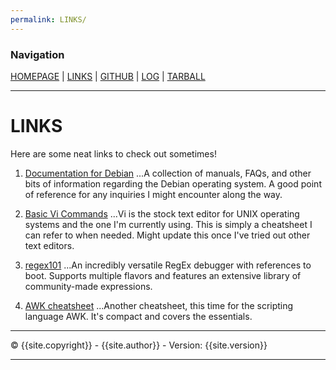 ```yaml
---
permalink: LINKS/
---
```


### Navigation
[HOMEPAGE]({{site.baseurl}}/) | [LINKS]({{site.baseurl}}/LINKS/) | [GITHUB]({{site.githubrepo}}) | [LOG]({{site.baseurl}}{{site.mylog}}) | [TARBALL]({{site.tarball}})

---
# LINKS
Here are some neat links to check out sometimes!

1. [Documentation for Debian](https://www.debian.org/doc/)
...A collection of manuals, FAQs, and other bits of information regarding the Debian operating system. A good point of reference for any inquiries I might encounter along the way.

2. [Basic Vi Commands](https://www.cs.colostate.edu/helpdocs/vi.html)
...Vi is the stock text editor for UNIX operating systems and the one I'm currently using. This is simply a cheatsheet I can refer to when needed. Might update this once I've tried out other text editors.

3. [regex101](https://regex101.com/)
...An incredibly versatile RegEx debugger with references to boot. Supports multiple flavors and features an extensive library of community-made expressions.

4. [AWK cheatsheet](https://quickref.me/awk)
...Another cheatsheet, this time for the scripting language AWK. It's compact and covers the essentials.

---

© {{site.copyright}} - {{site.author}} - Version: {{site.version}}

---
